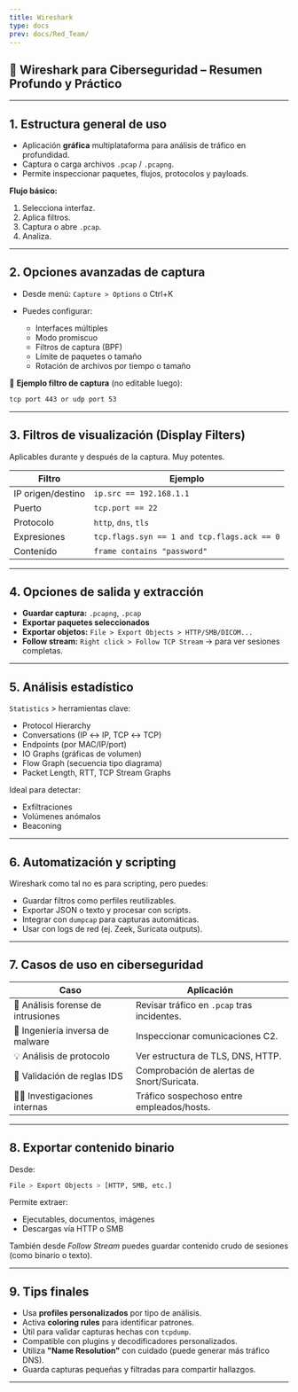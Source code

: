 ```yaml
---
title: Wireshark
type: docs
prev: docs/Red_Team/
---
```



## 🧪 **Wireshark para Ciberseguridad – Resumen Profundo y Práctico**

---

## **1. Estructura general de uso**

* Aplicación **gráfica** multiplataforma para análisis de tráfico en profundidad.
* Captura o carga archivos `.pcap` / `.pcapng`.
* Permite inspeccionar paquetes, flujos, protocolos y payloads.

**Flujo básico:**

1. Selecciona interfaz.
2. Aplica filtros.
3. Captura o abre `.pcap`.
4. Analiza.

---

## **2. Opciones avanzadas de captura**

* Desde menú: `Capture > Options` o Ctrl+K
* Puedes configurar:

  * Interfaces múltiples
  * Modo promiscuo
  * Filtros de captura (BPF)
  * Límite de paquetes o tamaño
  * Rotación de archivos por tiempo o tamaño

🔧 **Ejemplo filtro de captura** (no editable luego):

```bash
tcp port 443 or udp port 53
```

---

## **3. Filtros de visualización (Display Filters)**

Aplicables durante y después de la captura. Muy potentes.

| Filtro            | Ejemplo                                     |
| ----------------- | ------------------------------------------- |
| IP origen/destino | `ip.src == 192.168.1.1`                     |
| Puerto            | `tcp.port == 22`                            |
| Protocolo         | `http`, `dns`, `tls`                        |
| Expresiones       | `tcp.flags.syn == 1 and tcp.flags.ack == 0` |
| Contenido         | `frame contains "password"`                 |

---

## **4. Opciones de salida y extracción**

* **Guardar captura:** `.pcapng`, `.pcap`
* **Exportar paquetes seleccionados**
* **Exportar objetos:**
  `File > Export Objects > HTTP/SMB/DICOM...`
* **Follow stream:**
  `Right click > Follow TCP Stream` → para ver sesiones completas.

---

## **5. Análisis estadístico**

`Statistics` > herramientas clave:

* Protocol Hierarchy
* Conversations (IP ↔ IP, TCP ↔ TCP)
* Endpoints (por MAC/IP/port)
* IO Graphs (gráficas de volumen)
* Flow Graph (secuencia tipo diagrama)
* Packet Length, RTT, TCP Stream Graphs

Ideal para detectar:

* Exfiltraciones
* Volúmenes anómalos
* Beaconing

---

## **6. Automatización y scripting**

Wireshark como tal no es para scripting, pero puedes:

* Guardar filtros como perfiles reutilizables.
* Exportar JSON o texto y procesar con scripts.
* Integrar con `dumpcap` para capturas automáticas.
* Usar con logs de red (ej. Zeek, Suricata outputs).

---

## **7. Casos de uso en ciberseguridad**

| Caso                               | Aplicación                                  |
| ---------------------------------- | ------------------------------------------- |
| 🧪 Análisis forense de intrusiones | Revisar tráfico en `.pcap` tras incidentes. |
| 🔎 Ingeniería inversa de malware   | Inspeccionar comunicaciones C2.             |
| 💡 Análisis de protocolo           | Ver estructura de TLS, DNS, HTTP.           |
| 🚨 Validación de reglas IDS        | Comprobación de alertas de Snort/Suricata.  |
| 🕵️‍♂️ Investigaciones internas    | Tráfico sospechoso entre empleados/hosts.   |

---

## **8. Exportar contenido binario**

Desde:

```bash
File > Export Objects > [HTTP, SMB, etc.]
```

Permite extraer:

* Ejecutables, documentos, imágenes
* Descargas vía HTTP o SMB

También desde *Follow Stream* puedes guardar contenido crudo de sesiones (como binario o texto).

---

## **9. Tips finales**

* Usa **profiles personalizados** por tipo de análisis.
* Activa **coloring rules** para identificar patrones.
* Útil para validar capturas hechas con `tcpdump`.
* Compatible con plugins y decodificadores personalizados.
* Utiliza **"Name Resolution"** con cuidado (puede generar más tráfico DNS).
* Guarda capturas pequeñas y filtradas para compartir hallazgos.

---
